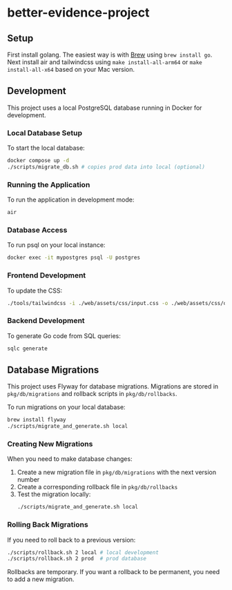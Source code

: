 # better-evidence-project

## Setup
First install golang. The easiest way is with [Brew](brew.sh) using `brew install go`. Next install air and tailwindcss using `make install-all-arm64` or `make install-all-x64` based on your Mac version.

## Development
This project uses a local PostgreSQL database running in Docker for development.

### Local Database Setup
To start the local database:
```bash
docker compose up -d
./scripts/migrate_db.sh # copies prod data into local (optional)
```

### Running the Application
To run the application in development mode:
```bash
air
```

### Database Access
To run psql on your local instance:
```bash
docker exec -it mypostgres psql -U postgres
```

### Frontend Development
To update the CSS:
```bash
./tools/tailwindcss -i ./web/assets/css/input.css -o ./web/assets/css/output.css --minify
```

### Backend Development
To generate Go code from SQL queries:
```bash
sqlc generate
```

## Database Migrations
This project uses Flyway for database migrations. Migrations are stored in `pkg/db/migrations` and rollback scripts in `pkg/db/rollbacks`.

To run migrations on your local database:
```bash
brew install flyway
./scripts/migrate_and_generate.sh local
```

### Creating New Migrations
When you need to make database changes:

1. Create a new migration file in `pkg/db/migrations` with the next version number
2. Create a corresponding rollback file in `pkg/db/rollbacks`
3. Test the migration locally:
   ```bash
   ./scripts/migrate_and_generate.sh local
   ```

### Rolling Back Migrations
If you need to roll back to a previous version:
```bash
./scripts/rollback.sh 2 local # local development
./scripts/rollback.sh 2 prod  # prod database
```
Rollbacks are temporary. If you want a rollback to be permanent, you need to add a new migration.